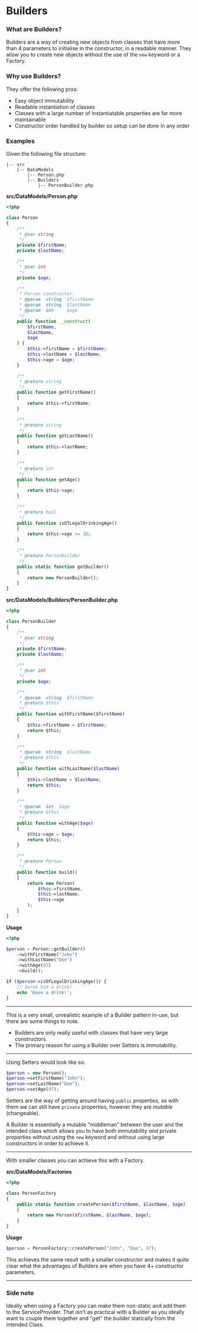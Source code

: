 # Builders

### What are Builders?
Builders are a way of creating new objects from classes that have more than 4
parameters to initialise in the constructor, in a readable manner. They allow you
to create new objects without the use of the `new` keyword or a Factory.

### Why use Builders?
They offer the following pros:
- Easy object immutability
- Readable instantiation of classes
- Classes with a large number of instantiatable properties are far more maintainable
- Constructor order handled by builder so setup can be done in any order

### Examples

Given the following file structure:

```
|-- src
    |-- DataModels
        |-- Person.php
        |-- Builders
            |-- PersonBuilder.php
```

__src/DataModels/Person.php__
```php
<?php

class Person
{
    /**
     * @var string
     */
    private $firstName;
    private $lastName;

    /**
     * @var int
     */
    private $age;

    /**
     * Person constructor.
     * @param  string  $firstName
     * @param  string  $lastName
     * @param  int     $age
     */
    public function __construct(
        $firstName,
        $lastName,
        $age
    ) {
        $this->firstName = $firstName;
        $this->lastName = $lastName;
        $this->age = $age;
    }

    /**
     * @return string
     */
    public function getFirstName()
    {
        return $this->firstName;
    }

    /**
     * @return string
     */
    public function getLastName()
    {
        return $this->lastName;
    }

    /**
     * @return int
     */
    public function getAge()
    {
        return $this->age;
    }

    /**
     * @return bool
     */
    public function isOfLegalDrinkingAge()
    {
        return $this->age >= 18;
    }

    /**
     * @return PersonBuilder
     */
    public static function getBuilder()
    {
        return new PersonBuilder();
    }
}
```

__src/DataModels/Builders/PersonBuilder.php__
```php
<?php

class PersonBuilder
{
    /**
     * @var string
     */
    private $firstName;
    private $lastName;

    /**
     * @var int
     */
    private $age;

    /**
     * @param  string  $firstName
     * @return $this
     */
    public function withFirstName($firstName)
    {
        $this->firstName = $firstName;
        return $this;
    }

    /**
     * @param  string  $lastName
     * @return $this
     */
    public function withLastName($lastName)
    {
        $this->lastName = $lastName;
        return $this;
    }

    /**
     * @param  int  $age
     * @return $this
     */
    public function withAge($age)
    {
        $this->age = $age;
        return $this;
    }

    /**
     * @return Person
     */
    public function build()
    {
        return new Person(
            $this->firstName,
            $this->lastName,
            $this->age
        );
    }
}
```

__Usage__
```php
<?php

$person = Person::getBuilder()
    ->withFirstName("John")
    ->withLastName("Doe")
    ->withAge(97)
    ->build();

if ($person->isOfLegalDrinkingAge()) {
    // Serve him a drink!
    echo 'Have a drink!';
}
```

---

This is a very small, unrealistic example of a Builder pattern in-use, but there
are some things to note.

- Builders are only really useful with classes that have very large constructors.
- The primary reason for using a Builder over Setters is immutability.

---

Using Setters would look like so:

```php
$person = new Person();
$person->setFirstName("John");
$person->setLastName("Doe");
$person->setAge(97);
```

Setters are the way of getting around having `public` properties, so with them
we can still have `private` properties, however they are _mutable_ (changeable).

A Builder is essentially a mutable "middleman" between the user and the intended class
which allows you to have both immutability _and_ private properties without using
the `new` keyword and without using large constructors in order to achieve it.

---

With smaller classes you can achieve this with a Factory.

__src/DataModels/Factories__
```php
<?php

class PersonFactory
{
    public static function createPerson($firstName, $lastName, $age)
    {
        return new Person($firstName, $lastName, $age);
    }
}
```

__Usage__
```php
$person = PersonFactory::createPerson("John", "Doe", 97);
```

This achieves the same result with a smaller constructor and makes it quite clear what
the advantages of Builders are when you have 4+ constructor parameters.

---

### Side note

Ideally when using a Factory you can make them non-static and add them to the
ServiceProvider. That isn't as practical with a Builder as you ideally
want to couple them together and "get" the builder statically from the
intended Class.